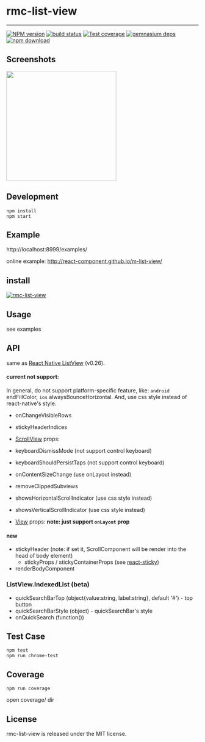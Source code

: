 # rmc-list-view
---

[![NPM version][npm-image]][npm-url]
[![build status][travis-image]][travis-url]
[![Test coverage][coveralls-image]][coveralls-url]
[![gemnasium deps][gemnasium-image]][gemnasium-url]
[![npm download][download-image]][download-url]

[npm-image]: http://img.shields.io/npm/v/rmc-list-view.svg?style=flat-square
[npm-url]: http://npmjs.org/package/rmc-list-view
[travis-image]: https://img.shields.io/travis/react-component/m-list-view.svg?style=flat-square
[travis-url]: https://travis-ci.org/react-component/m-list-view
[coveralls-image]: https://img.shields.io/coveralls/react-component/m-list-view.svg?style=flat-square
[coveralls-url]: https://coveralls.io/r/react-component/m-list-view?branch=master
[gemnasium-image]: http://img.shields.io/gemnasium/react-component/m-list-view.svg?style=flat-square
[gemnasium-url]: https://gemnasium.com/react-component/m-list-view
[node-image]: https://img.shields.io/badge/node.js-%3E=_0.10-green.svg?style=flat-square
[node-url]: http://nodejs.org/download/
[download-image]: https://img.shields.io/npm/dm/rmc-list-view.svg?style=flat-square
[download-url]: https://npmjs.org/package/rmc-list-view


## Screenshots

<img src="https://os.alipayobjects.com/rmsportal/ddyjYtQFAIywppH.png" width="288"/>


## Development

```
npm install
npm start
```

## Example

http://localhost:8999/examples/

online example: http://react-component.github.io/m-list-view/

## install

[![rmc-list-view](https://nodei.co/npm/rmc-list-view.png)](https://npmjs.org/package/rmc-list-view)

## Usage
see examples

## API

same as [React Native ListView](https://facebook.github.io/react-native/docs/listview.html#content)
(v0.26).

#### current not support:
In general, do not support platform-specific feature,
like: `android` endFillColor, `ios` alwaysBounceHorizontal.
And, use css style instead of react-native's style.

- onChangeVisibleRows
- stickyHeaderIndices

- [ScrollView](https://facebook.github.io/react-native/docs/scrollview.html#props) props:
- keyboardDismissMode (not support control keyboard)
- keyboardShouldPersistTaps (not support control keyboard)
- onContentSizeChange (use onLayout instead)
- removeClippedSubviews
- showsHorizontalScrollIndicator (use css style instead)
- showsVerticalScrollIndicator (use css style instead)

- [View](https://facebook.github.io/react-native/docs/view.html#props) props: **note: just support `onLayout` prop**

#### new
- stickyHeader (note: if set it, ScrollComponent will be render into the head of body element)
    - stickyProps / stickyContainerProps (see [react-sticky](https://github.com/captivationsoftware/react-sticky))
- renderBodyComponent

### ListView.IndexedList (beta)
- quickSearchBarTop (object{value:string, label:string}, default '#') - top button
- quickSearchBarStyle (object) - quickSearchBar's style
- onQuickSearch (function())


## Test Case

```
npm test
npm run chrome-test
```

## Coverage

```
npm run coverage
```

open coverage/ dir

## License

rmc-list-view is released under the MIT license.
